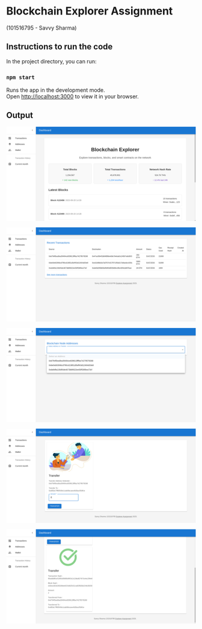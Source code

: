 Blockchain Explorer Assignment
==================================

(101516795 - Savvy Sharma)


Instructions to run the code
-------------------------------

In the project directory, you can run:

### `npm start`

Runs the app in the development mode.\
Open [http://localhost:3000](http://localhost:3000) to view it in your browser.


Output
----------

![img.png](screenshots/img.png)

![img_1.png](screenshots/img_1.png)

![img_2.png](screenshots/img_2.png)

![img_3.png](screenshots/img_3.png)

![img_4.png](screenshots/img_4.png)